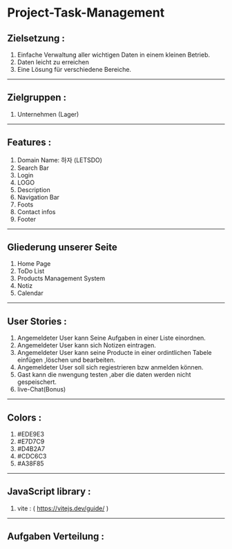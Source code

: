 # Project-Task-Management

## Zielsetzung :

1. Einfache Verwaltung aller wichtigen Daten in einem kleinen Betrieb.
2. Daten leicht zu erreichen
3. Eine Lösung für verschiedene Bereiche.

---

## Zielgruppen :

1. Unternehmen (Lager)

---

## Features :

1. Domain Name: 하자 (LETSDO)
2. Search Bar
3. Login
4. LOGO
5. Description
6. Navigation Bar
7. Foots
8. Contact infos
9. Footer

---

## Gliederung unserer Seite

1. Home Page
1. ToDo List
1. Products Management System
1. Notiz
1. Calendar

---

## User Stories :

1. Angemeldeter User kann Seine Aufgaben in einer Liste einordnen.
2. Angemeldeter User kann sich Notizen eintragen.
3. Angemeldeter User kann seine Producte in einer ordintlichen Tabele einfügen ,löschen und bearbeiten.
4. Angemeldeter User soll sich regiestrieren bzw anmelden können.
5. Gast kann die nwengung testen ,aber die daten werden nicht gespeischert.
6. live-Chat(Bonus)

---

## Colors :

1. #EDE9E3
2. #E7D7C9
3. #D4B2A7
4. #CDC6C3
5. #A38F85

---

## JavaScript library :

1. vite : ( https://vitejs.dev/guide/ )

---

## Aufgaben Verteilung :
